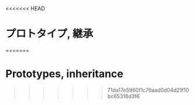 <<<<<<< HEAD
# プロトタイプ, 継承
=======
# Prototypes, inheritance
>>>>>>> 71da17e5960f1c76aad0d04d21f10bc65318d3f6
